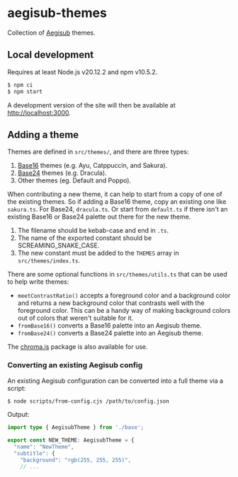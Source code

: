 # aegisub-themes

Collection of [Aegisub](https://github.com/arch1t3cht/Aegisub) themes.

## Local development

Requires at least Node.js v20.12.2 and npm v10.5.2.

```bash
$ npm ci
$ npm start
```

A development version of the site will then be available at <http://localhost:3000>.

## Adding a theme

Themes are defined in `src/themes/`, and there are three types:

1. [Base16](https://github.com/tinted-theming/home/blob/main/styling.md) themes (e.g. Ayu, Catppuccin, and Sakura).
2. [Base24](https://github.com/tinted-theming/base24/blob/master/styling.md) themes (e.g. Dracula).
3. Other themes (eg. Default and Poppo).

When contributing a new theme, it can help to start from a copy of one of the
existing themes. So if adding a Base16 theme, copy an existing one like
`sakura.ts`. For Base24, `dracula.ts`. Or start from `default.ts` if there isn't
an existing Base16 or Base24 palette out there for the new theme.

1. The filename should be kebab-case and end in `.ts`.
2. The name of the exported constant should be SCREAMING_SNAKE_CASE.
3. The new constant must be added to the `THEMES` array in `src/themes/index.ts`.

There are some optional functions in `src/themes/utils.ts` that can be used to
help write themes:

- `meetContrastRatio()` accepts a foreground color and a background color and
  returns a new background color that contrasts well with the foreground color.
  This can be a handy way of making background colors out of colors that weren't
  suitable for it.
- `fromBase16()` converts a Base16 palette into an Aegisub theme.
- `fromBase24()` converts a Base24 palette into an Aegisub theme.

The [chroma.js](https://gka.github.io/chroma.js/) package is also available for
use.

### Converting an existing Aegisub config

An existing Aegisub configuration can be converted into a full theme via a
script:

```bash
$ node scripts/from-config.cjs /path/to/config.json
```

Output:

```typescript
import type { AegisubTheme } from './base';

export const NEW_THEME: AegisubTheme = {
  "name": "NewTheme",
  "subtitle": {
    "background": "rgb(255, 255, 255)",
    // ...
```
